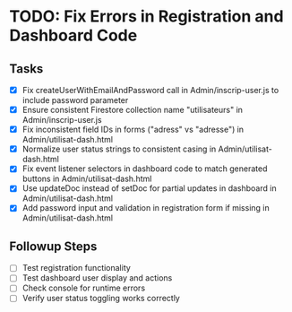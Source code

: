 # TODO: Fix Errors in Registration and Dashboard Code

## Tasks
- [x] Fix createUserWithEmailAndPassword call in Admin/inscrip-user.js to include password parameter
- [x] Ensure consistent Firestore collection name "utilisateurs" in Admin/inscrip-user.js
- [x] Fix inconsistent field IDs in forms ("adress" vs "adresse") in Admin/utilisat-dash.html
- [x] Normalize user status strings to consistent casing in Admin/utilisat-dash.html
- [x] Fix event listener selectors in dashboard code to match generated buttons in Admin/utilisat-dash.html
- [x] Use updateDoc instead of setDoc for partial updates in dashboard in Admin/utilisat-dash.html
- [x] Add password input and validation in registration form if missing in Admin/utilisat-dash.html

## Followup Steps
- [ ] Test registration functionality
- [ ] Test dashboard user display and actions
- [ ] Check console for runtime errors
- [ ] Verify user status toggling works correctly
